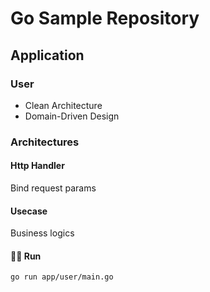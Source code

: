 # Go Sample Repository

## Application

### User
- Clean Architecture
- Domain-Driven Design

### Architectures

#### Http Handler
Bind request params

#### Usecase
Business logics

#### 🏃‍♂️ Run
```sh
go run app/user/main.go
```
